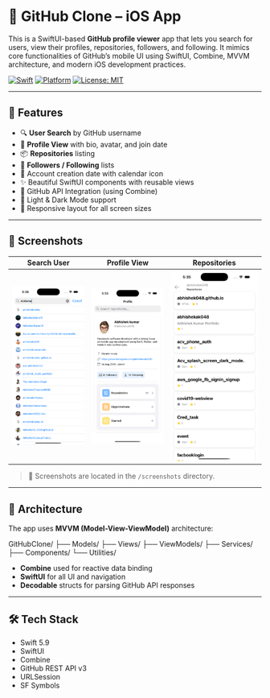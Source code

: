 # 📱 GitHub Clone – iOS App

This is a SwiftUI-based **GitHub profile viewer** app that lets you search for users, view their profiles, repositories, followers, and following. It mimics core functionalities of GitHub’s mobile UI using SwiftUI, Combine, MVVM architecture, and modern iOS development practices.

[![Swift](https://img.shields.io/badge/Swift-5.9-orange)](https://swift.org)
[![Platform](https://img.shields.io/badge/platform-iOS-lightgrey)](https://developer.apple.com/ios)
[![License: MIT](https://img.shields.io/badge/License-MIT-blue.svg)](LICENSE)

---

## 🚀 Features

- 🔍 **User Search** by GitHub username
- 👤 **Profile View** with bio, avatar, and join date
- 📦 **Repositories** listing
- 🤝 **Followers / Following** lists
- 📅 Account creation date with calendar icon
- ✨ Beautiful SwiftUI components with reusable views
- 🔗 GitHub API Integration (using Combine)
- 🌙 Light & Dark Mode support
- 📱 Responsive layout for all screen sizes

---

## 📸 Screenshots

| Search User | Profile View | Repositories |
|-------------|--------------|--------------|
| ![Search](https://github.com/abhishekak048/GitHub-clone/blob/38338c460a63e7b1299ef3440610384856acae69/Simulator%20Screenshot%20-%20iPhone%2016%20Pro%20-%202025-07-10%20at%2017.35.26.png) | ![Profile](https://github.com/abhishekak048/GitHub-clone/blob/38338c460a63e7b1299ef3440610384856acae69/Simulator%20Screenshot%20-%20iPhone%2016%20Pro%20-%202025-07-10%20at%2017.35.21.png) | ![Repos](https://github.com/abhishekak048/GitHub-clone/blob/38338c460a63e7b1299ef3440610384856acae69/Simulator%20Screenshot%20-%20iPhone%2016%20Pro%20-%202025-07-10%20at%2017.35.35.png) | ![Follower](https://github.com/abhishekak048/GitHub-clone/blob/main/Simulator%20Screenshot%20-%20iPhone%2016%20Pro%20-%202025-07-10%20at%2017.35.30.png)

> 📁 Screenshots are located in the `/screenshots` directory.

---

## 🧱 Architecture

The app uses **MVVM (Model-View-ViewModel)** architecture:

GitHubClone/
├── Models/
├── Views/
├── ViewModels/
├── Services/
├── Components/
└── Utilities/



- **Combine** used for reactive data binding
- **SwiftUI** for all UI and navigation
- **Decodable** structs for parsing GitHub API responses

---

## 🛠️ Tech Stack

- Swift 5.9
- SwiftUI
- Combine
- GitHub REST API v3
- URLSession
- SF Symbols



